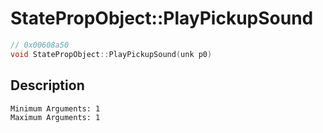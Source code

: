 # StatePropObject::PlayPickupSound
```c
// 0x00608a50
void StatePropObject::PlayPickupSound(unk p0)
```
## Description
```
Minimum Arguments: 1
Maximum Arguments: 1
```
